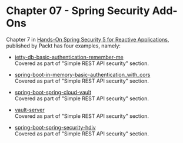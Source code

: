 # Chapter 07 - Spring Security Add-Ons
Chapter 7 in [Hands-On Spring Security 5 for Reactive Applications](https://www.packtpub.com/application-development/hands-spring-security-5-reactive-applications?utm_source=github&utm_medium=repository&utm_campaign=9781788995979), published by Packt has four examples, namely:

* [jetty-db-basic-authentication-remember-me](https://github.com/PacktPublishing/Hands-On-Spring-Security-5-for-Reactive-Applications/tree/master/Chapter07/jetty-db-basic-authentication-remember-me)  
Covered as part of "Simple REST API security" section.    

* [spring-boot-in-memory-basic-authentication_with_cors](https://github.com/PacktPublishing/Hands-On-Spring-Security-5-for-Reactive-Applications/tree/master/Chapter07/spring-boot-in-memory-basic-authentication_with_cors)  
Covered as part of "Simple REST API security" section.    

* [spring-boot-spring-cloud-vault](https://github.com/PacktPublishing/Hands-On-Spring-Security-5-for-Reactive-Applications/tree/master/Chapter07/spring-boot-spring-cloud-vault)  
Covered as part of "Simple REST API security" section.    

* [vault-server](https://github.com/PacktPublishing/Hands-On-Spring-Security-5-for-Reactive-Applications/tree/master/Chapter07/vault-server)  
Covered as part of "Simple REST API security" section.    

* [spring-boot-spring-security-hdiv](https://github.com/PacktPublishing/Hands-On-Spring-Security-5-for-Reactive-Applications/tree/master/Chapter07/spring-boot-spring-security-hdiv)  
Covered as part of "Simple REST API security" section.    
